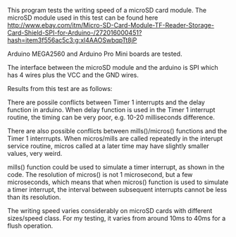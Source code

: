 This program tests the writing speed of a microSD card module. 
The microSD module used in this test can be found here
http://www.ebay.com/itm/Micro-SD-Card-Module-TF-Reader-Storage-Card-Shield-SPI-for-Arduino-/272016000451?hash=item3f556ac5c3:g:xl4AAOSwbqpTt8jP

Arduino MEGA2560 and Arduino Pro Mini boards are tested.

The interface between the microSD module and the arduino is SPI which has 4 wires plus the VCC and the GND wires.

Results from this test are as follows:

There are possile conflicts between Timer 1 interrupts and the delay function in arduino. When delay function is used in the Timer 1 interrupt routine, the timing can be very poor, e.g. 10-20 milliseconds difference.

There are also possible conflicts between mills()/micros() functions and the Timer 1 interrrupts. When micros/mills are called repeatedly in the interupt service routine, micros called at a later time may have slightly smaller values, very weird. 

mills() function could be used to simulate a timer interrupt, as shown in the code. The resolution of micros() is not 1 microsecond, but a few microseconds, which means that when micros() function is used to simulate a timer interrupt, the interval between subsequent interrupts cannot be less than its resolution.

The writing speed varies considerably on microSD cards with different sizes/speed class. For my testing, it varies from around 10ms to 40ms for a flush operation.


